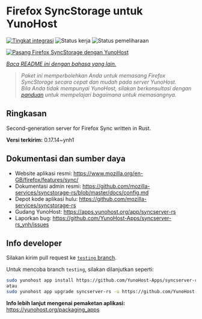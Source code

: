 <!--
N.B.: README ini dibuat secara otomatis oleh <https://github.com/YunoHost/apps/tree/master/tools/readme_generator>
Ini TIDAK boleh diedit dengan tangan.
-->

# Firefox SyncStorage untuk YunoHost

[![Tingkat integrasi](https://dash.yunohost.org/integration/syncserver-rs.svg)](https://ci-apps.yunohost.org/ci/apps/syncserver-rs/) ![Status kerja](https://ci-apps.yunohost.org/ci/badges/syncserver-rs.status.svg) ![Status pemeliharaan](https://ci-apps.yunohost.org/ci/badges/syncserver-rs.maintain.svg)

[![Pasang Firefox SyncStorage dengan YunoHost](https://install-app.yunohost.org/install-with-yunohost.svg)](https://install-app.yunohost.org/?app=syncserver-rs)

*[Baca README ini dengan bahasa yang lain.](./ALL_README.md)*

> *Paket ini memperbolehkan Anda untuk memasang Firefox SyncStorage secara cepat dan mudah pada server YunoHost.*  
> *Bila Anda tidak mempunyai YunoHost, silakan berkonsultasi dengan [panduan](https://yunohost.org/install) untuk mempelajari bagaimana untuk memasangnya.*

## Ringkasan

Second-generation server for Firefox Sync written in Rust.


**Versi terkirim:** 0.17.14~ynh1
## Dokumentasi dan sumber daya

- Website aplikasi resmi: <https://www.mozilla.org/en-GB/firefox/features/sync/>
- Dokumentasi admin resmi: <https://github.com/mozilla-services/syncstorage-rs/blob/master/docs/config.md>
- Depot kode aplikasi hulu: <https://github.com/mozilla-services/syncstorage-rs>
- Gudang YunoHost: <https://apps.yunohost.org/app/syncserver-rs>
- Laporkan bug: <https://github.com/YunoHost-Apps/syncserver-rs_ynh/issues>

## Info developer

Silakan kirim pull request ke [`testing` branch](https://github.com/YunoHost-Apps/syncserver-rs_ynh/tree/testing).

Untuk mencoba branch `testing`, silakan dilanjutkan seperti:

```bash
sudo yunohost app install https://github.com/YunoHost-Apps/syncserver-rs_ynh/tree/testing --debug
atau
sudo yunohost app upgrade syncserver-rs -u https://github.com/YunoHost-Apps/syncserver-rs_ynh/tree/testing --debug
```

**Info lebih lanjut mengenai pemaketan aplikasi:** <https://yunohost.org/packaging_apps>
